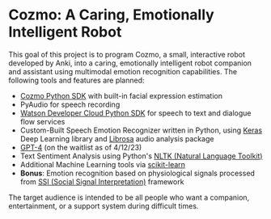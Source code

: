 # Cozmo: A Caring, Emotionally Intelligent Robot

This goal of this project is to program Cozmo, a small, interactive robot developed by Anki, into a caring, emotionally intelligent robot companion and assistant using multimodal emotion recognition capabilities. The following tools and features are planned: 

  * [Cozmo Python SDK](http://cozmosdk.anki.com/docs/index.html) with built-in facial expression estimation
  * PyAudio for speech recording
  * [Watson Developer Cloud Python SDK](https://github.com/watson-developer-cloud/python-sdk) for speech to text and dialogue flow services
  * Custom-Built Speech Emotion Recognizer written in Python, using [Keras](https://keras.io/about/library) Deep Learning library and [Librosa](https://librosa.org/doc/latest/index.html) audio analysis package
  * [GPT-4](https://openai.com/product/gpt-4) (on the waitlist as of 4/12/23)
  * Text Sentiment Analysis using Python's [NLTK (Natural Language Toolkit)](https://www.nltk.org/)
  * Additional Machine Learning tools via [scikit-learn](https://scikit-learn.org/stable/)
  * **Bonus**: Emotion recognition based on physiological signals processed from [SSI (Social Signal Interpretation)](https://github.com/hcmlab/ssi) framework

The target audience is intended to be all people who want a companion, entertainment, or a support system during difficult times.
